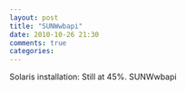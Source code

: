 ```yaml
---
layout: post
title: "SUNWwbapi"
date: 2010-10-26 21:30
comments: true
categories: 
---
```


Solaris installation: Still at 45%. SUNWwbapi

